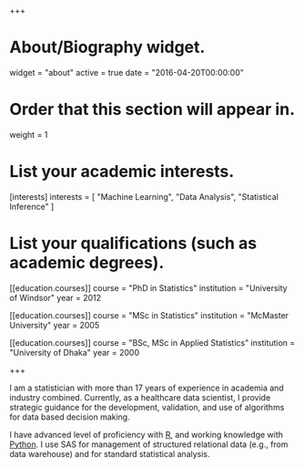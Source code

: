 +++
# About/Biography widget.
widget = "about"
active = true
date = "2016-04-20T00:00:00"

# Order that this section will appear in.
weight = 1

# List your academic interests.
[interests]
  interests = [
    "Machine Learning",
    "Data Analysis",
    "Statistical Inference"
  ]

# List your qualifications (such as academic degrees).
[[education.courses]]
  course = "PhD in Statistics"
  institution = "University of Windsor"
  year = 2012

[[education.courses]]
  course = "MSc in Statistics"
  institution = "McMaster University"
  year = 2005

[[education.courses]]
  course = "BSc, MSc in Applied Statistics"
  institution = "University of Dhaka"
  year = 2000
 
+++

I am a statistician with more than 17 years of experience in academia and industry combined. Currently, as a healthcare data scientist, I provide strategic guidance for the development, validation, and use of algorithms for data based decision making.

I have advanced level of proficiency with [R](http://www.r-project.org), and working knowledge with [Python](http://www.python.org). I use SAS for management of structured relational data (e.g., from data warehouse) and for standard statistical analysis.
